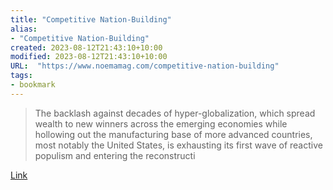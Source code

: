 ```yaml
---
title: "Competitive Nation-Building"
alias:
- "Competitive Nation-Building"
created: 2023-08-12T21:43:10+10:00
modified: 2023-08-12T21:43:10+10:00
URL:  "https://www.noemamag.com/competitive-nation-building"
tags:
- bookmark
---
```


> The backlash against decades of hyper-globalization, which spread wealth to new winners across the emerging economies while hollowing out the manufacturing base of more advanced countries, most notably the United States, is exhausting its first wave of reactive populism and entering the reconstructi

[Link](https://www.noemamag.com/competitive-nation-building)